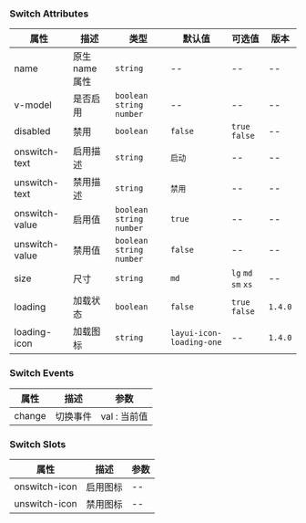 ### Switch Attributes

| 属性           | 描述           | 类型                        | 默认值                   | 可选值              | 版本    |
| -------------- | -------------- | --------------------------- | ------------------------ | ------------------- | ------- |
| name           | 原生 name 属性 | `string`                    | --                       | --                  | --      |
| v-model        | 是否启用       | `boolean` `string` `number` | --                       | --                  | --      |
| disabled       | 禁用           | `boolean`                   | `false`                  | `true` `false`      | --      |
| onswitch-text  | 启用描述       | `string`                    | `启动`                   | --                  | --      |
| unswitch-text  | 禁用描述       | `string`                    | `禁用`                   | --                  | --      |
| onswitch-value | 启用值         | `boolean` `string` `number` | `true`                   | --                  | --      |
| unswitch-value | 禁用值         | `boolean` `string` `number` | `false`                  | --                  | --      |
| size           | 尺寸           | `string`                    | `md`                     | `lg` `md` `sm` `xs` | --      |
| loading        | 加载状态       | `boolean`                   | `false`                  | `true` `false`      | `1.4.0` |
| loading-icon   | 加载图标       | `string`                    | `layui-icon-loading-one` | --                  | `1.4.0` |

### Switch Events

| 属性   | 描述     | 参数         |
| ------ | -------- | ------------ |
| change | 切换事件 | val : 当前值 |

### Switch Slots

| 属性          | 描述     | 参数 |
| ------------- | -------- | ---- |
| onswitch-icon | 启用图标 | --   |
| unswitch-icon | 禁用图标 | --   |
